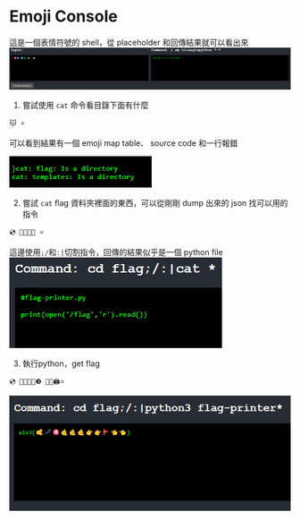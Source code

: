 # Emoji Console
這是一個表情符號的 shell，從 placeholder 和回傳結果就可以看出來
![alt text](image.png)
1. 嘗試使用 `cat` 命令看目錄下面有什麼
```bash=
🐱 ⭐
```
可以看到結果有一個 emoji map table、 source code 和一行報錯

![alt text](1.png)

2. 嘗試 `cat` flag 資料夾裡面的東西，可以從剛剛 dump 出來的 json 找可以用的指令
```bash=
💿 🚩😓😑🐱 ⭐
```
這邊使用`;/`和`:|`切割指令，回傳的結果似乎是一個 python file
![alt text](image-1.png)

3. 執行python，get flag
```bash=
💿 🚩😓😑🐍❸ 🚩➖🖨️⭐
```
![alt text](image-2.png)